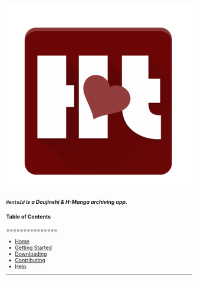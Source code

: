 <!--
  Title: Hentoid
  Description: Doujinshi Android App
-->

![Hentoid App Icon](https://raw.githubusercontent.com/AVnetWS/Hentoid-Resources/master/repo/assets/img/ic_launcher-web.png)

##### `Hentoid` is a Doujinshi & H-Manga archiving app.

#### Table of Contents
===============

- [Home](https://github.com/AVnetWS/Hentoid/wiki/Home)
- [Getting Started](https://github.com/AVnetWS/Hentoid/wiki/Getting-Started)
- [Downloading](https://github.com/AVnetWS/Hentoid/wiki/Downloading)
- [Contributing](https://github.com/AVnetWS/Hentoid/wiki/Contributing)
- [Help](https://discord.gg/0yFzSPtXehJmFqOM)

___

<meta name='keywords' content='doujin, doujinshi, download doujinshi, android app, doujin android app, doujinshi android app, doujin android download, doujinshi android download'>